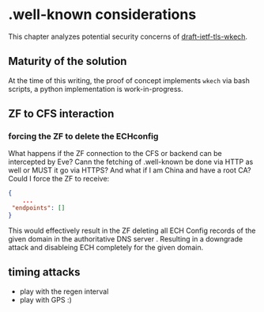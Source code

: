 # .well-known considerations 

This chapter analyzes potential security concerns of [draft-ietf-tls-wkech](https://datatracker.ietf.org/doc/html/draft-ietf-tls-wkech).

## Maturity of the solution

At the time of this writing, the proof of concept implements `wkech` via bash scripts, a python implementation is work-in-progress.

## ZF to CFS interaction

### forcing the ZF to delete the ECHconfig
What happens if the ZF connection to the CFS or backend can be intercepted by Eve? Cann the fetching of .well-known be done via HTTP as well or MUST it go via HTTPS? And what if I am China and have a root CA?
Could I force the ZF to receive:

```json
{
    ...
 "endpoints": [] 
}
```

This would effectively result in the ZF deleting all ECH Config records of the given domain in the authoritative DNS server . Resulting in a downgrade attack and disableing ECH completely for the given domain.

## timing attacks

* play with the regen interval
* play with GPS :)
